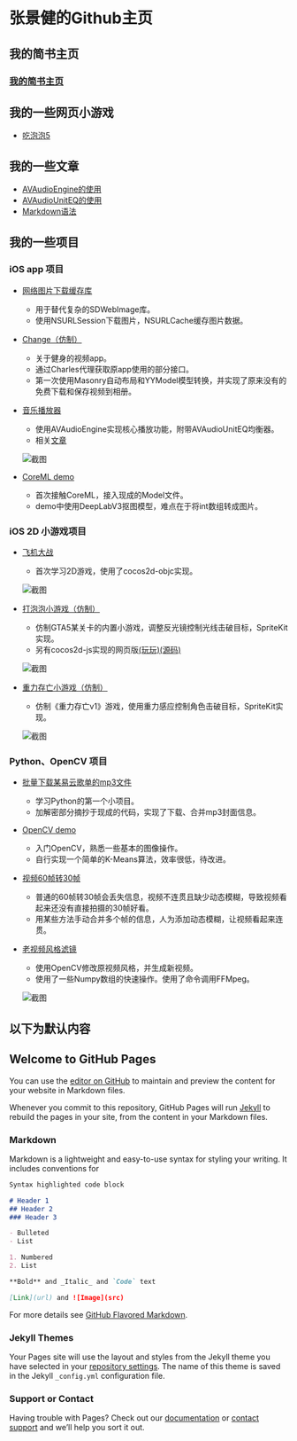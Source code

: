 # 张景健的Github主页

## 我的简书主页

### [我的简书主页](https://www.jianshu.com/u/8515b5800ff1)

## 我的一些网页小游戏

- [吃泡泡5](/bubble5js/)

## 我的一些文章

- [AVAudioEngine的使用](/article/engine.md)
- [AVAudioUnitEQ的使用](/article/eq.md)
- [Markdown语法](/article/githubmarkdown.md)

## 我的一些项目

### iOS app 项目

- [网络图片下载缓存库](https://github.com/ZJamm1993/ZZWebImage)

  - 用于替代复杂的SDWebImage库。
  - 使用NSURLSession下载图片，NSURLCache缓存图片数据。

- [Change（仿制）](https://github.com/ZJamm1993/Change2)
  
  - 关于健身的视频app。
  - 通过Charles代理获取原app使用的部分接口。
  - 第一次使用Masonry自动布局和YYModel模型转换，并实现了原来没有的免费下载和保存视频到相册。

- [音乐播放器](https://github.com/ZJamm1993/simple_music_player)

  - 使用AVAudioEngine实现核心播放功能，附带AVAudioUnitEQ均衡器。
  - 相关[文章](https://www.jianshu.com/c/c677ebd368ea)

  ![截图](/imgs/mux_screenshot.png)

- [CoreML demo](https://github.com/ZJamm1993/CoreML_DEMO)

  - 首次接触CoreML，接入现成的Model文件。
  - demo中使用DeepLabV3抠图模型，难点在于将int数组转成图片。

### iOS 2D 小游戏项目

- [飞机大战](https://github.com/ZJamm1993/thisplane)
  
  - 首次学习2D游戏，使用了cocos2d-objc实现。

  ![截图](/imgs/thisplane_screenshot.png)

- [打泡泡小游戏（仿制）](https://github.com/ZJamm1993/GTA5Doomsday3HackerGame)

  - 仿制GTA5某关卡的内置小游戏，调整反光镜控制光线击破目标，SpriteKit实现。
  - 另有cocos2d-js实现的网页版[(玩玩)](/bubble5js/)[(源码)](https://github.com/ZJamm1993/bubble5js)

  ![截图](/imgs/bubble5_screenshot.png)

- [重力存亡小游戏（仿制）](https://github.com/ZJamm1993/thisarrow)

  - 仿制《重力存亡v1》游戏，使用重力感应控制角色击破目标，SpriteKit实现。

  ![截图](/imgs/thisarrow_screenshot.png)

### Python、OpenCV 项目

- [批量下载某易云歌单的mp3文件](https://github.com/ZJamm1993/StealFromNetEaseMusic)

  - 学习Python的第一个小项目。
  - 加解密部分摘抄于现成的代码，实现了下载、合并mp3封面信息。

- [OpenCV demo](https://github.com/ZJamm1993/StudyOpenCV)

  - 入门OpenCV，熟悉一些基本的图像操作。
  - 自行实现一个简单的K-Means算法，效率很低，待改进。

- [视频60帧转30帧](https://github.com/ZJamm1993/Video60To30Smoother)

  - 普通的60帧转30帧会丢失信息，视频不连贯且缺少动态模糊，导致视频看起来还没有直接拍摄的30帧好看。
  - 用某些方法手动合并多个帧的信息，人为添加动态模糊，让视频看起来连贯。

- [老视频风格滤镜](https://github.com/ZJamm1993/VHS_STYLE_VIDEO)

  - 使用OpenCV修改原视频风格，并生成新视频。
  - 使用了一些Numpy数组的快速操作。使用了命令调用FFMpeg。

  ![截图](/imgs/vhs_screenshot.png)

## 以下为默认内容

## Welcome to GitHub Pages

You can use the [editor on GitHub](https://github.com/ZJamm1993/zjam.github.io/edit/master/index.md) to maintain and preview the content for your website in Markdown files.

Whenever you commit to this repository, GitHub Pages will run [Jekyll](https://jekyllrb.com/) to rebuild the pages in your site, from the content in your Markdown files.

### Markdown

Markdown is a lightweight and easy-to-use syntax for styling your writing. It includes conventions for

```markdown
Syntax highlighted code block

# Header 1
## Header 2
### Header 3

- Bulleted
- List

1. Numbered
2. List

**Bold** and _Italic_ and `Code` text

[Link](url) and ![Image](src)
```

For more details see [GitHub Flavored Markdown](https://guides.github.com/features/mastering-markdown/).

### Jekyll Themes

Your Pages site will use the layout and styles from the Jekyll theme you have selected in your [repository settings](https://github.com/ZJamm1993/zjam.github.io/settings). The name of this theme is saved in the Jekyll `_config.yml` configuration file.

### Support or Contact

Having trouble with Pages? Check out our [documentation](https://help.github.com/categories/github-pages-basics/) or [contact support](https://github.com/contact) and we’ll help you sort it out.
